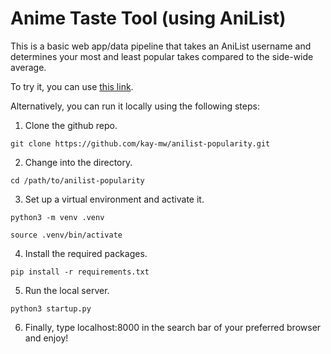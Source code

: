 # Anime Taste Tool (using AniList)

This is a basic web app/data pipeline that takes an AniList username and determines your most and least popular takes compared to the side-wide average.

To try it, you can use [this link](https://malhotra-anilist-project.azurewebsites.net/).

Alternatively, you can run it locally using the following steps:

1. Clone the github repo.

`git clone https://github.com/kay-mw/anilist-popularity.git`

2. Change into the directory.

`cd /path/to/anilist-popularity`

3. Set up a virtual environment and activate it.

`python3 -m venv .venv`

`source .venv/bin/activate`

4. Install the required packages.

`pip install -r requirements.txt`

5. Run the local server.

`python3 startup.py`

6. Finally, type localhost:8000 in the search bar of your preferred browser and enjoy!
